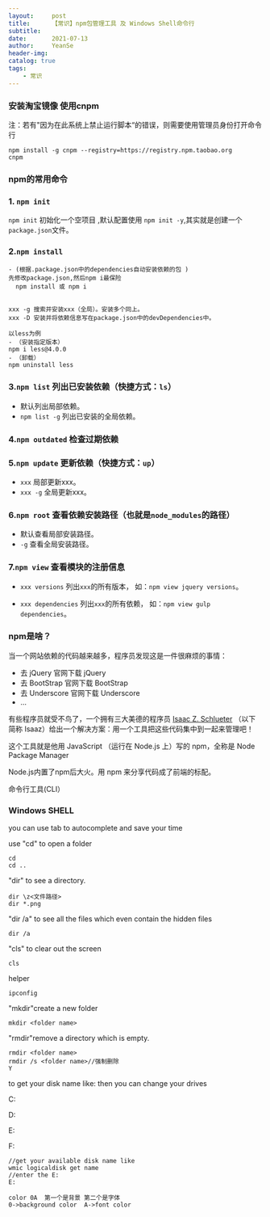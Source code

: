 ```yaml
---
layout:     post
title:      【常识】npm包管理工具 及 Windows Shell命令行
subtitle:   
date:       2021-07-13
author:     YeanSe
header-img: 
catalog: true
tags:
    - 常识
---
```


### 安装淘宝镜像 使用cnpm

注：若有"因为在此系统上禁止运行脚本“的错误，则需要使用管理员身份打开命令行

```shell
npm install -g cnpm --registry=https://registry.npm.taobao.org
cnpm
```

### npm的常用命令

### 1. `npm init`

 `npm init` 初始化一个空项目 ,默认配置使用 `npm init -y`,其实就是创建一个`package.json`文件。

### 2.`npm install`

```shell
- (根据.package.json中的dependencies自动安装依赖的包 )
先修改package.json,然后npm i最保险
  npm install 或 npm i
  
    
xxx -g 搜索并安装xxx（全局）。安装多个同上。
xxx -D 安装并将依赖信息写在package.json中的devDependencies中。
```

```shell
以less为例
- （安装指定版本）
npm i less@4.0.0
- （卸载）
npm uninstall less
```



### 3.`npm list` 列出已安装依赖（快捷方式：`ls`）

- 默认列出局部依赖。
- `npm list -g` 列出已安装的全局依赖。

### 4.`npm outdated` 检查过期依赖

### 5.`npm update` 更新依赖（快捷方式：`up`）

- `xxx` 局部更新xxx。
- `xxx -g` 全局更新xxx。

### 6.`npm root` 查看依赖安装路径（也就是`node_modules`的路径）

- 默认查看局部安装路径。
- `-g` 查看全局安装路径。

### 7.`npm view` 查看模块的注册信息

- `xxx versions` 列出`xxx`的所有版本， 如：`npm view jquery versions`。

- `xxx dependencies` 列出`xxx`的所有依赖， 如：`npm view gulp dependencies`。

  

### npm是啥？

当一个网站依赖的代码越来越多，程序员发现这是一件很麻烦的事情：

- 去 jQuery 官网下载 jQuery
- 去 BootStrap 官网下载 BootStrap
- 去 Underscore 官网下载 Underscore
- …

有些程序员就受不鸟了，一个拥有三大美德的程序员 [Isaac Z. Schlueter](https://github.com/isaacs) （以下简称 Isaaz）给出一个解决方案：用一个工具把这些代码集中到一起来管理吧！

这个工具就是他用 JavaScript （运行在 Node.js 上）写的 npm，全称是 Node Package Manager

Node.js内置了npm后大火。用 npm 来分享代码成了前端的标配。

命令行工具(CLI）





### Windows SHELL

you can use tab to autocomplete and save your time

use "cd" to open a folder

```shell
cd
cd ..
```

"dir" to see a directory.

```shel
dir \z<文件路径>
dir *.png         
```

"dir /a" to see all the files  which even contain the hidden files

```shell
dir /a 
```

"cls" to clear out the screen

```shell
cls
```

helper 

```shel
ipconfig
```

"mkdir"create a new folder

```shell
mkdir <folder name>
```

"rmdir"remove a directory which is empty.

```shell
rmdir <folder name>
rmdir /s <folder name>//强制删除
Y
```

to get your disk name like: then you can change your drives

C:

D:

E:

F:

```shell
//get your available disk name like
wmic logicaldisk get name
//enter the E:
E: 
```

```shel
color 0A  第一个是背景 第二个是字体
0->background color  A->font color
```



